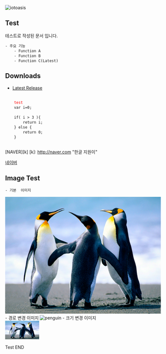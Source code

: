 ![iotoasis](https://github.com/iotoasis/SO/blob/master/logo_oasis_m.png)

## Test

테스트로 작성된 문서 입니다.

	- 주요 기능
		- Function A
		- Function B
		- Function C(Latest)
		
## Downloads
 - [Latest Release](https://github.com/peda007/test/)

<pre>
	<code>
	<font color='red'>test</font>
	var i=0;
	
	if( i > 3 ){
		return i;
	} else {
		return 0;
	}
	</code>
</pre> 

[NAVER][k]
[k]: http://naver.com "한글 지원이"

[네이버](http://www.naver.com)

## Image Test
	- 기본  이미지
![penguin](https://github.com/peda007/test/blob/master/Penguins.jpg)
	- 경로 변경 이미지
![penguin](/img/Penguins.jpg)
	- 크기 변경 이미지<br/>
<img src="https://github.com/peda007/test/blob/master/Penguins.jpg" width="110px" height="60px"/>


Test END

